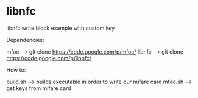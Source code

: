 libnfc
======

libnfc write block example with custom key


Dependencies:

   mfoc --> git clone https://code.google.com/p/mfoc/
   libnfc --> git clone https://code.google.com/p/libnfc/

How to:

   build.sh --> builds executable in order to write our mifare card
   mfoc.sh  --> get keys from mifare card
